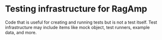 # Testing infrastructure for RagAmp

Code that is useful for creating and running tests but is not a test itself.
Test infrastructure may include items like mock object, test runners, example data, and more.
